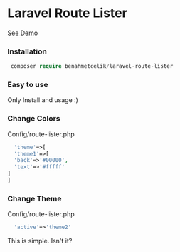 # Laravel Route Lister #


[See Demo](https://github.com/benahmetcelik/laravel-route-lister)

### Installation ###
```php
 composer require benahmetcelik/laravel-route-lister
```


### Easy to use ###
Only Install and usage :)

### Change Colors ###
Config/route-lister.php 

```php
  'theme'=>[
  'theme1'=>[
  'back'=>'#00000',
  'text'=>'#fffff'
]
]
```

### Change Theme ###
Config/route-lister.php

```php
  'active'=>'theme2'
```


This is simple. Isn't it?

